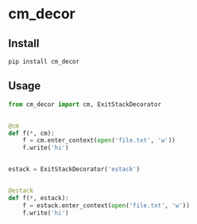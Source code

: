 # cm_decor

## Install

```commandline
pip install cm_decor
```

## Usage

```python
from cm_decor import cm, ExitStackDecorator


@cm
def f(*, cm):
    f = cm.enter_context(open('file.txt', 'w'))
    f.write('hi')


estack = ExitStackDecorator('estack')


@estack
def f(*, estack):
    f = estack.enter_context(open('file.txt', 'w'))
    f.write('hi')

```